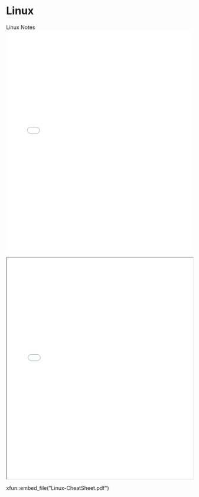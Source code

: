 # Linux
Linux Notes
<embed src="Linux-CheatSheet.pdf" type="application/pdf" width="100%" height="600px">
<object data="Linux-CheatSheet.pdf" type="application/pdf" width="100%">
</object>
<iframe src="Linux-CheatSheet.pdf"  width="100%" height="600px">
</iframe>

xfun::embed_file("Linux-CheatSheet.pdf")
